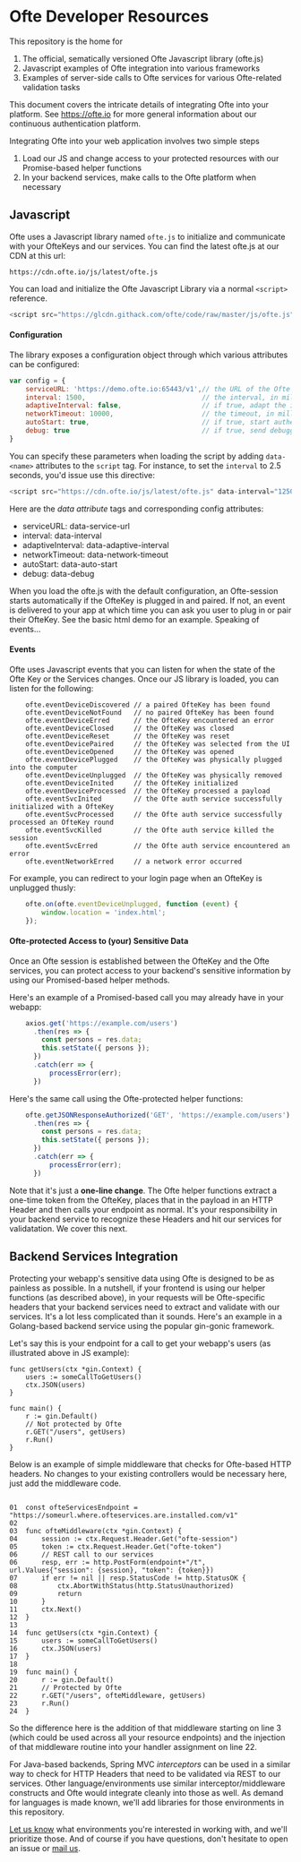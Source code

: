 # Ofte Developer Resources

This repository is the home for

1. The official, sematically versioned Ofte Javascript library (ofte.js)
2. Javascript examples of Ofte integration into various frameworks
3. Examples of server-side calls to Ofte services for various Ofte-related validation tasks

This document covers the intricate details of integrating Ofte into your platform. See https://ofte.io for more general information about our continuous authentication platform.

Integrating Ofte into your web application involves two simple steps

1. Load our JS and change access to your protected resources with our Promise-based helper functions
2. In your backend services, make calls to the Ofte platform when necessary 

## Javascript

Ofte uses a Javascript library named `ofte.js` to initialize and communicate with your OfteKeys and our services. You can find the latest ofte.js at our CDN at this url:

```https://cdn.ofte.io/js/latest/ofte.js```


You can load and initialize the Ofte Javascript Library via a normal `<script>` reference.

```javascript
<script src="https://glcdn.githack.com/ofte/code/raw/master/js/ofte.js"></script>
```

#### Configuration
The library exposes a configuration object through which various attributes can be configured:

```javascript
var config = {
    serviceURL: 'https://demo.ofte.io:65443/v1',// the URL of the Ofte Auth Service (dependent on your implementation)
    interval: 1500,                             // the interval, in milliseconds, of continuous authentication
    adaptiveInterval: false,                    // if true, adapt the interval in accordance with network speed
    networkTimeout: 10000,                      // the timeout, in millseconds, for network requests
    autoStart: true,                            // if true, start authenticating as soon as the device is paired/opened
    debug: true                                 // if true, send debugging output to the console
}
```

You can specify these parameters when loading the script by adding `data-<name>` attributes to the `script` tag. For instance, to set the `interval` to 2.5 seconds, you'd issue use this directive:

```javascript
<script src="https://cdn.ofte.io/js/latest/ofte.js" data-interval="1250"></script>
```

Here are the <i>data attribute</i> tags and corresponding config attributes:

* serviceURL: data-service-url
* interval: data-interval
* adaptiveInterval: data-adaptive-interval
* networkTimeout: data-network-timeout
* autoStart: data-auto-start
* debug: data-debug



When you load the ofte.js with the default configuration, an Ofte-session starts automatically if the OfteKey is plugged in and paired. If not, an event is delivered to your app at which time you can ask you user to plug in or pair their OfteKey. See the basic html demo for an example. Speaking of events...

#### Events
Ofte uses Javascript events that you can listen for when the state of the Ofte Key or the Services changes. Once our JS library is loaded, you can listen for the following:

```
    ofte.eventDeviceDiscovered // a paired OfteKey has been found
    ofte.eventDeviceNotFound   // no paired OfteKey has been found
    ofte.eventDeviceErred      // the OfteKey encountered an error
    ofte.eventDeviceClosed     // the OfteKey was closed
    ofte.eventDeviceReset      // the OfteKey was reset
    ofte.eventDevicePaired     // the OfteKey was selected from the UI
    ofte.eventDeviceOpened     // the OfteKey was opened
    ofte.eventDevicePlugged    // the OfteKey was physically plugged into the computer
    ofte.eventDeviceUnplugged  // the OfteKey was physically removed
    ofte.eventDeviceInited     // the OfteKey initialized
    ofte.eventDeviceProcessed  // the OfteKey processed a payload
    ofte.eventSvcInited        // the Ofte auth service successfully initialized with a OfteKey
    ofte.eventSvcProcessed     // the Ofte auth service successfully processed an OfteKey round
    ofte.eventSvcKilled        // the Ofte auth service killed the session
    ofte.eventSvcErred         // the Ofte auth service encountered an error
    ofte.eventNetworkErred     // a network error occurred
```

For example, you can redirect to your login page when an OfteKey is unplugged thusly:

```javascript
    ofte.on(ofte.eventDeviceUnplugged, function (event) {
        window.location = 'index.html';
    });
```

#### Ofte-protected Access to (your) Sensitive Data

Once an Ofte session is established between the OfteKey and the Ofte services, you can protect access to your backend's sensitive information by using our Promised-based helper methods. 

Here's an example of a Promised-based call you may already have in your webapp:

```javascript
    axios.get('https://example.com/users')
      .then(res => {
        const persons = res.data;
        this.setState({ persons });
      })
      .catch(err => {
          processError(err);
      })
```

Here's the same call using the Ofte-protected helper functions:

```javascript
    ofte.getJSONResponseAuthorized('GET', 'https://example.com/users')
      .then(res => {
        const persons = res.data;
        this.setState({ persons });
      })
      .catch(err => {
          processError(err);
      })
```

Note that it's just a **one-line change**. The Ofte helper functions extract a one-time token from the OfteKey, places that in the payload in an HTTP Header and then calls your endpoint as normal. It's your responsibility in your backend service to recognize these Headers and hit our services for validatation. We cover this next.

## Backend Services Integration

Protecting your webapp's sensitive data using Ofte is designed to be as painless as possible. In a nutshell, if your frontend is using our helper functions (as described above), in your requests will be Ofte-specific headers that your backend services need to extract and validate with our services. It's a lot less complicated than it sounds. Here's an example in a Golang-based backend service using the popular gin-gonic framework.

Let's say this is your endpoint for a call to get your webapp's users (as illustrated above in JS example):

```golang
func getUsers(ctx *gin.Context) {
    users := someCallToGetUsers()
    ctx.JSON(users)
}

func main() {
    r := gin.Default()
    // Not protected by Ofte
    r.GET("/users", getUsers)
    r.Run()
}
```

Below is an example of simple middleware that checks for Ofte-based HTTP headers. No changes to your existing controllers would be necessary here, just add the middleware code. 

```golang

01  const ofteServicesEndpoint = "https://someurl.where.ofteservices.are.installed.com/v1"
02  
03  func ofteMiddleware(ctx *gin.Context) {
04      session := ctx.Request.Header.Get("ofte-session")
05      token := ctx.Request.Header.Get("ofte-token")
06      // REST call to our services
06      resp, err := http.PostForm(endpoint+"/t", url.Values{"session": {session}, "token": {token}})
07      if err != nil || resp.StatusCode != http.StatusOK {
08          ctx.AbortWithStatus(http.StatusUnauthorized)
09          return
10      }
11      ctx.Next()
12  }
13
14  func getUsers(ctx *gin.Context) {
15      users := someCallToGetUsers()
16      ctx.JSON(users)
17  }
18
19  func main() {
20      r := gin.Default()
21      // Protected by Ofte
22      r.GET("/users", ofteMiddleware, getUsers)
23      r.Run()
24  }
```

So the difference here is the addition of that middleware starting on line 3 (which could be used across all your resource endpoints) and the injection of that middleware routine into your handler assignment on line 22.

For Java-based backends, Spring MVC *interceptors* can be used in a similar way to check for HTTP Headers that need to be validated via REST to our services. Other language/environments use similar interceptor/middleware constructs and Ofte would integrate cleanly into those as well. As demand for languages is made known, we'll add libraries for those environments in this repository.

[Let us know](mailto:info@ofte.io) what environments you're interested in working with, and we'll prioritize those. And of course if you have questions, don't hesitate to open an issue or [mail us](mailto:info@ofte.io).